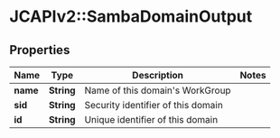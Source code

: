 # JCAPIv2::SambaDomainOutput

## Properties
Name | Type | Description | Notes
------------ | ------------- | ------------- | -------------
**name** | **String** | Name of this domain&#39;s WorkGroup | 
**sid** | **String** | Security identifier of this domain | 
**id** | **String** | Unique identifier of this domain | 


